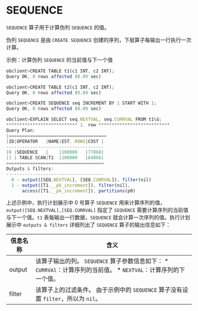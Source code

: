 SEQUENCE 
=============================

`SEQUENCE` 算子用于计算伪列 `SEQUENCE` 的值。

伪列 `SEQUENCE` 是由 `CREATE SEQUENCE` 创建的序列，下层算子每输出一行执行一次计算。

示例：计算伪列 `SEQUENCE` 的当前值与下一个值

```javascript
obclient>CREATE TABLE t1(c1 INT, c2 INT);
Query OK, 0 rows affected (0.09 sec)

obclient>CREATE TABLE t2(c1 INT, c2 INT);
Query OK, 0 rows affected (0.09 sec)

obclient>CREATE SEQUENCE seq INCREMENT BY 1 START WITH 1;
Query OK, 0 rows affected (0.09 sec)

obclient>EXPLAIN SELECT seq.NEXTVAL, seq.CURRVAL FROM t1\G;
*************************** 1. row ***************************
Query Plan: 
|=====================================
|ID|OPERATOR   |NAME|EST. ROWS|COST |
-------------------------------------
|0 |SEQUENCE   |    |100000   |77868|
|1 | TABLE SCAN|T1  |100000   |64066|
=====================================
Outputs & filters: 
-------------------------------------
  0 - output([SEQ.NEXTVAL], [SEQ.CURRVAL]), filter(nil)
  1 - output([T1.__pk_increment]), filter(nil), 
      access([T1.__pk_increment]), partitions(p0)
```



上述示例中，执行计划展示中 0 号算子 `SEQUENCE` 用来计算序列的值，`output([SEQ.NEXTVAL],[SEQ.CURRVAL]` 指定了 `SEQUENCE` 需要计算序列的当前值与下一个值。`t1` 表每输出一行数据，`SEQUENCE` 就会计算一次序列的值。执行计划展示中 `outputs & filters` 详细列出了 `SEQUENCE` 算子的输出信息如下：


| **信息名称** |                                                                                               **含义**                                                                                               |
|----------|----------------------------------------------------------------------------------------------------------------------------------------------------------------------------------------------------|
| output   | 该算子输出的列。 `SEQUENCE` 算子参数信息如下： * `CURRVAl`：计算序列的当前值。   * `NEXTVAL`：计算序列的下一个值。    |
| filter   | 该算子上的过滤条件。 由于示例中的 `SEQUENCE` 算子没有设置 `filter`，所以为 `nil`。                                                                                                                            |


